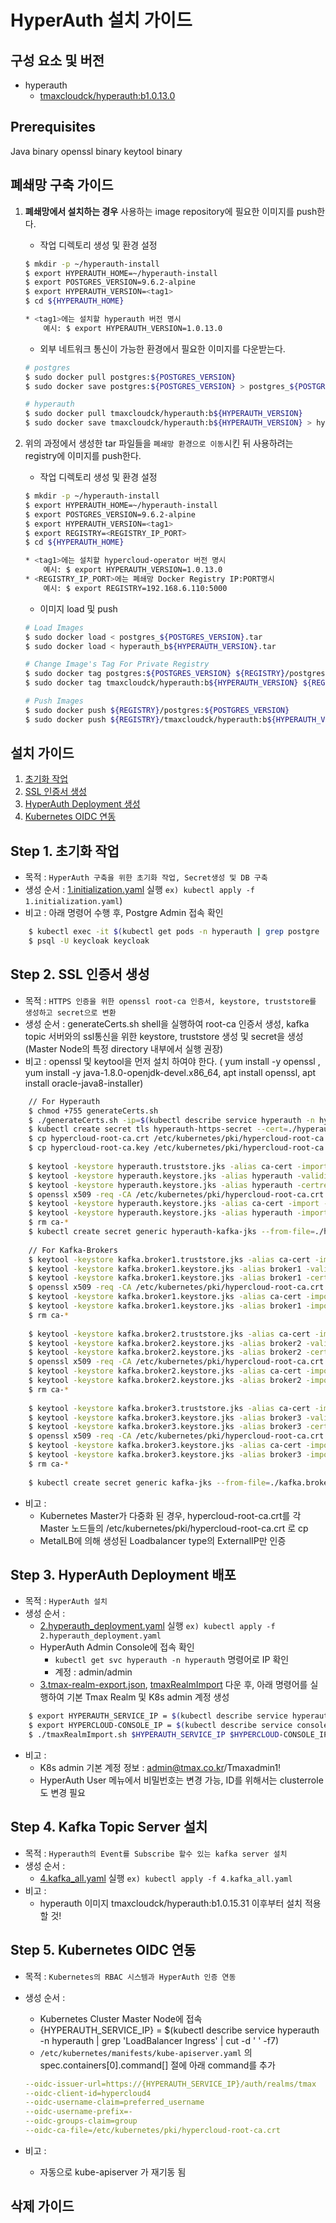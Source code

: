 # HyperAuth 설치 가이드

## 구성 요소 및 버전
* hyperauth
    * [tmaxcloudck/hyperauth:b1.0.13.0](https://hub.docker.com/layers/tmaxcloudck/hyperauth/b1.0.11.5/images/sha256-89d0de4a3f5503fe92a99dd505c13c2cade365f7a4b42856c9c5f9bd92c7bd27?context=explore)

## Prerequisites
Java binary
openssl binary
keytool binary

## 폐쇄망 구축 가이드
1. **폐쇄망에서 설치하는 경우** 사용하는 image repository에 필요한 이미지를 push한다. 

    * 작업 디렉토리 생성 및 환경 설정
    ```bash
	$ mkdir -p ~/hyperauth-install
	$ export HYPERAUTH_HOME=~/hyperauth-install
   $ export POSTGRES_VERSION=9.6.2-alpine
	$ export HYPERAUTH_VERSION=<tag1>
	$ cd ${HYPERAUTH_HOME}

	* <tag1>에는 설치할 hyperauth 버전 명시
		예시: $ export HYPERAUTH_VERSION=1.0.13.0
    ```
    * 외부 네트워크 통신이 가능한 환경에서 필요한 이미지를 다운받는다.
    ```bash
	# postgres
	$ sudo docker pull postgres:${POSTGRES_VERSION}
	$ sudo docker save postgres:${POSTGRES_VERSION} > postgres_${POSTGRES_VERSION}.tar

	# hyperauth
	$ sudo docker pull tmaxcloudck/hyperauth:b${HYPERAUTH_VERSION}
	$ sudo docker save tmaxcloudck/hyperauth:b${HYPERAUTH_VERSION} > hyperauth_b${HYPERAUTH_VERSION}.tar
    ```
  
2. 위의 과정에서 생성한 tar 파일들을 `폐쇄망 환경으로 이동`시킨 뒤 사용하려는 registry에 이미지를 push한다.
	* 작업 디렉토리 생성 및 환경 설정
    ```bash
	$ mkdir -p ~/hyperauth-install
	$ export HYPERAUTH_HOME=~/hyperauth-install
   $ export POSTGRES_VERSION=9.6.2-alpine
	$ export HYPERAUTH_VERSION=<tag1>
   $ export REGISTRY=<REGISTRY_IP_PORT>
	$ cd ${HYPERAUTH_HOME}

	* <tag1>에는 설치할 hypercloud-operator 버전 명시
		예시: $ export HYPERAUTH_VERSION=1.0.13.0
	* <REGISTRY_IP_PORT>에는 폐쇄망 Docker Registry IP:PORT명시
		예시: $ export REGISTRY=192.168.6.110:5000
	```
    * 이미지 load 및 push
    ```bash
    # Load Images
   $ sudo docker load < postgres_${POSTGRES_VERSION}.tar
   $ sudo docker load < hyperauth_b${HYPERAUTH_VERSION}.tar
    
    # Change Image's Tag For Private Registry
   $ sudo docker tag postgres:${POSTGRES_VERSION} ${REGISTRY}/postgres:${POSTGRES_VERSION}
	$ sudo docker tag tmaxcloudck/hyperauth:b${HYPERAUTH_VERSION} ${REGISTRY}/tmaxcloudck/hyperauth:b${HYPERAUTH_VERSION}
    
    # Push Images
	$ sudo docker push ${REGISTRY}/postgres:${POSTGRES_VERSION}
	$ sudo docker push ${REGISTRY}/tmaxcloudck/hyperauth:b${HYPERAUTH_VERSION}
    ```

## 설치 가이드
1. [초기화 작업](#step-1-%EC%B4%88%EA%B8%B0%ED%99%94-%EC%9E%91%EC%97%85)
2. [SSL 인증서 생성](#step-2-ssl-%EC%9D%B8%EC%A6%9D%EC%84%9C-%EC%83%9D%EC%84%B1)
3. [HyperAuth Deployment 생성](#step-3-hyperauth-deployment-%EB%B0%B0%ED%8F%AC)
4. [Kubernetes OIDC 연동](#step-4-kubernetes-oidc-%EC%97%B0%EB%8F%99)

## Step 1. 초기화 작업
* 목적 : `HyperAuth 구축을 위한 초기화 작업, Secret생성 및 DB 구축`
* 생성 순서 : [1.initialization.yaml](manifest/1.initialization.yaml) 실행 `ex) kubectl apply -f 1.initialization.yaml`)
* 비고 : 아래 명령어 수행 후, Postgre Admin 접속 확인
```bash
    $ kubectl exec -it $(kubectl get pods -n hyperauth | grep postgre | cut -d ' ' -f1) -n hyperauth -- bash
    $ psql -U keycloak keycloak
 ```

## Step 2. SSL 인증서 생성
* 목적 : `HTTPS 인증을 위한 openssl root-ca 인증서, keystore, truststore를 생성하고 secret으로 변환`
* 생성 순서 : generateCerts.sh shell을 실행하여 root-ca 인증서 생성, kafka topic 서버와의 ssl통신을 위한 keystore, truststore 생성 및 secret을 생성 (Master Node의 특정 directory 내부에서 실행 권장)
* 비고 : openssl 및 keytool을 먼저 설치 하여야 한다. ( yum install -y openssl , yum install -y java-1.8.0-openjdk-devel.x86_64, apt install openssl, apt install oracle-java8-installer)
```bash
    // For Hyperauth
    $ chmod +755 generateCerts.sh
    $ ./generateCerts.sh -ip=$(kubectl describe service hyperauth -n hyperauth | grep 'LoadBalancer Ingress' | cut -d ' ' -f7)
    $ kubectl create secret tls hyperauth-https-secret --cert=./hyperauth.crt --key=./hyperauth.key -n hyperauth
    $ cp hypercloud-root-ca.crt /etc/kubernetes/pki/hypercloud-root-ca.crt
    $ cp hypercloud-root-ca.key /etc/kubernetes/pki/hypercloud-root-ca.key
    
    $ keytool -keystore hyperauth.truststore.jks -alias ca-cert -import -file /etc/kubernetes/pki/hypercloud-root-ca.crt -storepass tmax@23 -noprompt
    $ keytool -keystore hyperauth.keystore.jks -alias hyperauth -validity 3650 -genkey -keyalg RSA -ext SAN=dns:hyperauth.hyperauth -dname "CN=hyperauth.hyperauth" -storepass tmax@23 -keypass tmax@23
    $ keytool -keystore hyperauth.keystore.jks -alias hyperauth -certreq -file ca-request-hyperauth -storepass tmax@23
    $ openssl x509 -req -CA /etc/kubernetes/pki/hypercloud-root-ca.crt -CAkey /etc/kubernetes/pki/hypercloud-root-ca.key -in ca-request-hyperauth -out ca-signed-hyperauth -days 3650 -CAcreateserial
    $ keytool -keystore hyperauth.keystore.jks -alias ca-cert -import -file /etc/kubernetes/pki/hypercloud-root-ca.crt -storepass tmax@23 -noprompt
    $ keytool -keystore hyperauth.keystore.jks -alias hyperauth -import -file ca-signed-hyperauth -storepass tmax@23 -noprompt
    $ rm ca-*
    $ kubectl create secret generic hyperauth-kafka-jks --from-file=./hyperauth.keystore.jks --from-file=./hyperauth.truststore.jks -n hyperauth
   
    // For Kafka-Brokers
    $ keytool -keystore kafka.broker1.truststore.jks -alias ca-cert -import -file /etc/kubernetes/pki/hypercloud-root-ca.crt -storepass tmax@23 -noprompt
    $ keytool -keystore kafka.broker1.keystore.jks -alias broker1 -validity 3650 -genkey -keyalg RSA -ext SAN=dns:kafka-1.hyperauth,dns:kafka-2.hyperauth,dns:kafka-3.hyperauth -dname "CN=kafka-1.hyperauth" -storepass tmax@23 -keypass tmax@23
    $ keytool -keystore kafka.broker1.keystore.jks -alias broker1 -certreq -file ca-request-broker1 -storepass tmax@23
    $ openssl x509 -req -CA /etc/kubernetes/pki/hypercloud-root-ca.crt -CAkey /etc/kubernetes/pki/hypercloud-root-ca.key -in ca-request-broker1 -out ca-signed-broker1 -days 3650 -CAcreateserial
    $ keytool -keystore kafka.broker1.keystore.jks -alias ca-cert -import -file /etc/kubernetes/pki/hypercloud-root-ca.crt -storepass tmax@23 -noprompt
    $ keytool -keystore kafka.broker1.keystore.jks -alias broker1 -import -file ca-signed-broker1 -storepass tmax@23 -noprompt
    $ rm ca-*
    
    $ keytool -keystore kafka.broker2.truststore.jks -alias ca-cert -import -file /etc/kubernetes/pki/hypercloud-root-ca.crt -storepass tmax@23 -noprompt
    $ keytool -keystore kafka.broker2.keystore.jks -alias broker2 -validity 3650 -genkey -keyalg RSA -ext SAN=dns:kafka-1.hyperauth,dns:kafka-2.hyperauth,dns:kafka-3.hyperauth -dname "CN=kafka-2.hyperauth" -storepass tmax@23 -keypass tmax@23
    $ keytool -keystore kafka.broker2.keystore.jks -alias broker2 -certreq -file ca-request-broker2 -storepass tmax@23
    $ openssl x509 -req -CA /etc/kubernetes/pki/hypercloud-root-ca.crt -CAkey /etc/kubernetes/pki/hypercloud-root-ca.key -in ca-request-broker2 -out ca-signed-broker2 -days 3650 -CAcreateserial
    $ keytool -keystore kafka.broker2.keystore.jks -alias ca-cert -import -file /etc/kubernetes/pki/hypercloud-root-ca.crt -storepass tmax@23 -noprompt
    $ keytool -keystore kafka.broker2.keystore.jks -alias broker2 -import -file ca-signed-broker2 -storepass tmax@23 -noprompt
    $ rm ca-*
    
    $ keytool -keystore kafka.broker3.truststore.jks -alias ca-cert -import -file /etc/kubernetes/pki/hypercloud-root-ca.crt -storepass tmax@23 -noprompt
    $ keytool -keystore kafka.broker3.keystore.jks -alias broker3 -validity 3650 -genkey -keyalg RSA -ext SAN=dns:kafka-1.hyperauth,dns:kafka-2.hyperauth,dns:kafka-3.hyperauth -dname "CN=kafka-3.hyperauth" -storepass tmax@23 -keypass tmax@23
    $ keytool -keystore kafka.broker3.keystore.jks -alias broker3 -certreq -file ca-request-broker3 -storepass tmax@23
    $ openssl x509 -req -CA /etc/kubernetes/pki/hypercloud-root-ca.crt -CAkey /etc/kubernetes/pki/hypercloud-root-ca.key -in ca-request-broker3 -out ca-signed-broker3 -days 3650 -CAcreateserial
    $ keytool -keystore kafka.broker3.keystore.jks -alias ca-cert -import -file /etc/kubernetes/pki/hypercloud-root-ca.crt -storepass tmax@23 -noprompt
    $ keytool -keystore kafka.broker3.keystore.jks -alias broker3 -import -file ca-signed-broker3 -storepass tmax@23 -noprompt
    $ rm ca-*
    
    $ kubectl create secret generic kafka-jks --from-file=./kafka.broker1.keystore.jks --from-file=./kafka.broker1.truststore.jks --from-file=./kafka.broker2.keystore.jks --from-file=./kafka.broker2.truststore.jks --from-file=./kafka.broker3.keystore.jks --from-file=./kafka.broker3.truststore.jks -n hyperauth

```
* 비고 : 
    * Kubernetes Master가 다중화 된 경우, hypercloud-root-ca.crt를 각 Master 노드들의 /etc/kubernetes/pki/hypercloud-root-ca.crt 로 cp
    * MetalLB에 의해 생성된 Loadbalancer type의 ExternalIP만 인증


## Step 3. HyperAuth Deployment 배포
* 목적 : `HyperAuth 설치`
* 생성 순서 :
    * [2.hyperauth_deployment.yaml](manifest/2.hyperauth_deployment.yaml) 실행 `ex) kubectl apply -f 2.hyperauth_deployment.yaml`
    * HyperAuth Admin Console에 접속 확인
        * `kubectl get svc hyperauth -n hyperauth` 명령어로 IP 확인
        * 계정 : admin/admin
    * [3.tmax-realm-export.json](manifest/3.tmax-realm-export.json), [tmaxRealmImport](manifest/tmaxRealmImport) 다운 후, 아래 명령어를 실행하여 기본 Tmax Realm 및 K8s admin 계정 생성
```bash
    $ export HYPERAUTH_SERVICE_IP = $(kubectl describe service hyperauth -n hyperauth | grep 'LoadBalancer Ingress' | cut -d ' ' -f7)
    $ export HYPERCLOUD-CONSOLE_IP = $(kubectl describe service console-lb -n console-system | grep 'LoadBalancer Ingress' | cut -d
    $ ./tmaxRealmImport.sh $HYPERAUTH_SERVICE_IP $HYPERCLOUD-CONSOLE_IP
```
* 비고 :
    * K8s admin 기본 계정 정보 : admin@tmax.co.kr/Tmaxadmin1!
    * HyperAuth User 메뉴에서 비밀번호는 변경 가능, ID를 위해서는 clusterrole도 변경 필요
    
## Step 4. Kafka Topic Server 설치
* 목적 : `Hyperauth의 Event를 Subscribe 할수 있는 kafka server 설치`
* 생성 순서 :
    * [4.kafka_all.yaml](manifest/4.kafka_all.yaml) 실행 `ex) kubectl apply -f 4.kafka_all.yaml`
* 비고 : 
    * hyperauth 이미지 tmaxcloudck/hyperauth:b1.0.15.31 이후부터 설치 적용할 것!
    
## Step 5. Kubernetes OIDC 연동
* 목적 : `Kubernetes의 RBAC 시스템과 HyperAuth 인증 연동`
* 생성 순서 :
    * Kubernetes Cluster Master Node에 접속
    * {HYPERAUTH_SERVICE_IP} = $(kubectl describe service hyperauth -n hyperauth | grep 'LoadBalancer Ingress' | cut -d ' ' -f7)
    * `/etc/kubernetes/manifests/kube-apiserver.yaml` 의 spec.containers[0].command[] 절에 아래 command를 추가
    
    ```yaml
    --oidc-issuer-url=https://{HYPERAUTH_SERVICE_IP}/auth/realms/tmax
    --oidc-client-id=hypercloud4
    --oidc-username-claim=preferred_username
    --oidc-username-prefix=-
    --oidc-groups-claim=group
    --oidc-ca-file=/etc/kubernetes/pki/hypercloud-root-ca.crt
    ```
    
* 비고 :
    * 자동으로 kube-apiserver 가 재기동 됨

## 삭제 가이드
